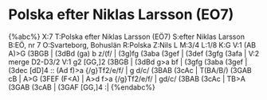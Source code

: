 # Polska efter Niklas Larsson (EO7)

{%abc%}
X:7
T:Polska efter Niklas Larsson (EÖ7)
S:efter Niklas Larsson
B:EÖ, nr 7
O:Svarteborg, Bohuslän
R:Polska
Z:Nils L
M:3/4
L:1/8
K:G
V:1
(AB A)>G (3BGB | (3dBd (ga) b z/(f/ | (3g)fg (3aba (3gef | (3def (3gfg (3afa |
V:2 merge 
D2-D3/2
V:1
g2 [GG,]2 (3BGB | (3dBd g>a bf | (3gfg (3aba (3gef | (3dec [dD]4 ::
(Ad f)>a {/g}Tf2/e/f/ | g d/c/ (3BAB (3cAc | T(BA/B/) (3GAB cB | A>G (3FEF (F<A) |
A>d f>a {/g}Tf2/e/f/ | gd/c/ (3BAB (3cAc | TB>A (3GAB (3cAB | (3GAF [GG,]4 :|
{%endabc%}
